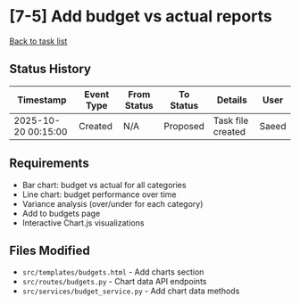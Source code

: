 # [7-5] Add budget vs actual reports
[Back to task list](./tasks.md)

## Status History
| Timestamp | Event Type | From Status | To Status | Details | User |
|-----------|------------|-------------|-----------|---------|------|
| 2025-10-20 00:15:00 | Created | N/A | Proposed | Task file created | Saeed |

## Requirements
- Bar chart: budget vs actual for all categories
- Line chart: budget performance over time
- Variance analysis (over/under for each category)
- Add to budgets page
- Interactive Chart.js visualizations

## Files Modified
- `src/templates/budgets.html` - Add charts section
- `src/routes/budgets.py` - Chart data API endpoints
- `src/services/budget_service.py` - Add chart data methods
